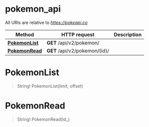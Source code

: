# pokemon_api

All URIs are relative to *https://pokeapi.co*

Method | HTTP request | Description
------------- | ------------- | -------------
[**PokemonList**](pokemon_api.md#PokemonList) | **GET** /api/v2/pokemon/ | 
[**PokemonRead**](pokemon_api.md#PokemonRead) | **GET** /api/v2/pokemon/{id}/ | 


<a name="PokemonList"></a>
# **PokemonList**
> String! PokemonList(limit, offset)


<a name="PokemonRead"></a>
# **PokemonRead**
> String! PokemonRead(Id_)


